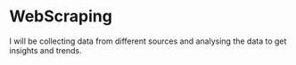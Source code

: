 # WebScraping
I will be collecting data from different sources and analysing the data to get insights and trends.
